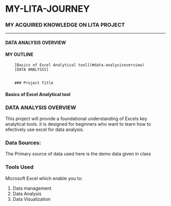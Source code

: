 # MY-LITA-JOURNEY

### MY ACQUIRED KNOWLEDGE ON LITA PROJECT
---



#### DATA ANALYSIS OVERVIEW

#### MY OUTLINE

        [Basics of Excel Analytical tool](#data-analysisoverview)
        [DATA ANALYSIS]

        
        ### Project Title
#### Basics of Excel Analytical tool
 

### DATA ANALYSIS OVERVIEW
This project will provide a foundational understanding of Excels key analytical tools. it is designed for beginners who want to learn how to efectively use excel for data analysis.

### Data Sources:

The Primary source of data used here is the demo data given in class

### Tools Used
Microsoft Excel which enable you to:
1. Data management
2. Data Analysis
3. Data Visualization

        
